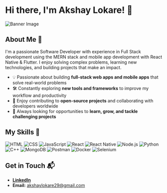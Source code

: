 # Hi there, I'm Akshay Lokare! 👋

![Banner Image](your_banner_image_url_here)

## About Me 🚀

I'm a passionate Software Developer with experience in Full Stack development using the MERN stack and mobile app development with React Native & Flutter. I enjoy solving complex problems, learning new technologies, and building projects that make an impact.

- 💡 Passionate about building **full-stack web apps and mobile apps** that solve real-world problems
- 🛠 Constantly exploring **new tools and frameworks** to improve my workflow and productivity
- 🌟 Enjoy contributing to **open-source projects** and collaborating with developers worldwide
- 🎯 Always looking for opportunities to **learn, grow, and tackle challenging projects**

## My Skills 🧠

![HTML](https://img.shields.io/badge/-HTML-E34F26?style=flat-square&logo=html5&logoColor=white)
![CSS](https://img.shields.io/badge/-CSS-1572B6?style=flat-square&logo=css3&logoColor=white)
![JavaScript](https://img.shields.io/badge/-JavaScript-F7DF1E?style=flat-square&logo=javascript&logoColor=black)
![React](https://img.shields.io/badge/-React-61DAFB?style=flat-square&logo=react&logoColor=black)
![React Native](https://img.shields.io/badge/-React_Native-61DAFB?style=flat-square&logo=react&logoColor=white)
![Node.js](https://img.shields.io/badge/-Node.js-339933?style=flat-square&logo=node.js&logoColor=white)
![Python](https://img.shields.io/badge/-Python-3776AB?style=flat-square&logo=python&logoColor=white)
![C++](https://img.shields.io/badge/-C++-00599C?style=flat-square&logo=c%2B%2B&logoColor=white)
![MongoDB](https://img.shields.io/badge/-MongoDB-47A248?style=flat-square&logo=mongodb&logoColor=white)
![Postman](https://img.shields.io/badge/-Postman-FF6C37?style=flat-square&logo=postman&logoColor=white)
![Docker](https://img.shields.io/badge/-Docker-2496ED?style=flat-square&logo=docker&logoColor=white)
![Selenium](https://img.shields.io/badge/-Selenium-43B02A?style=flat-square&logo=selenium&logoColor=white)

## Get in Touch 📬

- **[LinkedIn](https://www.linkedin.com/in/akshay-lokare-768a8b1b1)**
- **Email:** [akshaylokare29@gmail.com](mailto:akshaylokare29@gmail.com)

